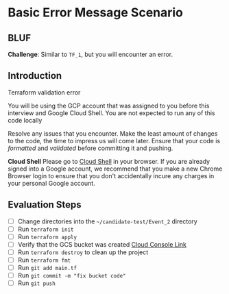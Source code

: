 # Basic Error Message Scenario

## BLUF
**Challenge**: Similar to `TF_1`, but you will encounter an error. 

## Introduction

Terraform validation error

You will be using the GCP account that was assigned to you before this interview and Google Cloud Shell. You are not expected to run any of this code locally

Resolve any issues that you encounter. Make the least amount of changes to the code, the time to impress us will come later. Ensure that your code is *formatted* and *validated* before committing it and pushing.

**Cloud Shell**
Please go to [Cloud Shell](https://shell.cloud.google.com/?hl=en_US&fromcloudshell=true&show=terminal) in your browser. If you are already signed into a Google account, we recommend that you make a new Chrome Browser login to ensure that you don't accidentally incure any charges in your personal Google account.

## Evaluation Steps

- [ ] Change directories into the `~/candidate-test/Event_2` directory
- [ ] Run `terraform init`
- [ ] Run `terraform apply`
- [ ] Verify that the GCS bucket was created [Cloud Console Link](https://console.cloud.google.com/storage/browser)
- [ ] Run `terraform destroy` to clean up the project
- [ ] Run `terraform fmt`
- [ ] Run `git add main.tf`
- [ ] Run `git commit -m "fix bucket code"`
- [ ] Run `git push`